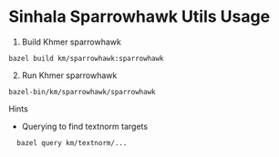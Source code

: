 # Sinhala Sparrowhawk Utils Usage 


1. Build Khmer sparrowhawk

``` bazel build km/sparrowhawk:sparrowhawk  ```

2. Run Khmer sparrowhawk

``` bazel-bin/km/sparrowhawk/sparrowhawk ```

Hints 

* Querying to find textnorm targets

```   bazel query km/textnorm/...  ```

